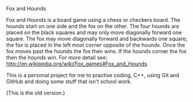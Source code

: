 Fox and Hounds

Fox and Hounds is a board game using a chess or checkers board. 
The hounds start on one side and the fox on the other. The four hounds are
placed on the black squares and may only move diagonally forward one square.
The fox may move diagonally forward and backwards one square; the fox 
is placed in the left most corner opposite of the hounds. Once the fox moves
past the hounds the fox then wins. If the hounds corner the fox then the hounds
win. For more detail see: http://en.wikipedia.org/wiki/Fox_games#Fox_and_Hounds

This is a personal project for me to practise coding, C++, using Git and GitHub and doing some stuff that isn't school work.

(This is the old version.)
